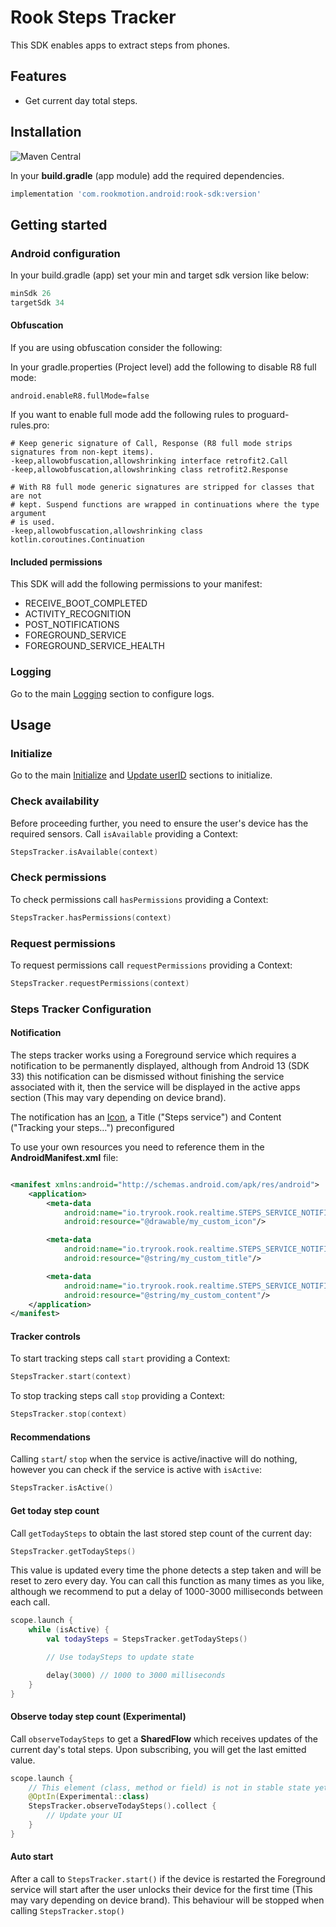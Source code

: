 # Rook Steps Tracker

This SDK enables apps to extract steps from phones.

## Features

* Get current day total steps.

## Installation

![Maven Central](https://img.shields.io/maven-central/v/com.rookmotion.android/rook-sdk?style=for-the-badge&logo=gradle&label=maven&color=7200F7)

In your **build.gradle** (app module) add the required dependencies.

```groovy
implementation 'com.rookmotion.android:rook-sdk:version'
```

## Getting started

### Android configuration

In your build.gradle (app) set your min and target sdk version like below:

```groovy
minSdk 26
targetSdk 34
```

#### Obfuscation

If you are using obfuscation consider the following:

In your gradle.properties (Project level) add the following to disable R8 full mode:

```properties
android.enableR8.fullMode=false
```

If you want to enable full mode add the following rules to proguard-rules.pro:

```text
# Keep generic signature of Call, Response (R8 full mode strips signatures from non-kept items).
-keep,allowobfuscation,allowshrinking interface retrofit2.Call
-keep,allowobfuscation,allowshrinking class retrofit2.Response

# With R8 full mode generic signatures are stripped for classes that are not
# kept. Suspend functions are wrapped in continuations where the type argument
# is used.
-keep,allowobfuscation,allowshrinking class kotlin.coroutines.Continuation
```

#### Included permissions

This SDK will add the following permissions to your manifest:

* RECEIVE_BOOT_COMPLETED
* ACTIVITY_RECOGNITION
* POST_NOTIFICATIONS
* FOREGROUND_SERVICE
* FOREGROUND_SERVICE_HEALTH

### Logging

Go to the main [Logging](README.md#logging) section to configure logs.

## Usage

### Initialize

Go to the main [Initialize](README.md#initialize) and [Update userID](README.md#update-userid) sections to initialize.

### Check availability

Before proceeding further, you need to ensure the user's device has the required sensors. Call `isAvailable` providing a
Context:

```kotlin
StepsTracker.isAvailable(context)
```

### Check permissions

To check permissions call `hasPermissions` providing a Context:

```kotlin
StepsTracker.hasPermissions(context)
```

### Request permissions

To request permissions call `requestPermissions` providing a Context:

```kotlin
StepsTracker.requestPermissions(context)
```

### Steps Tracker Configuration

#### Notification

The steps tracker works using a Foreground service which requires a notification to be permanently displayed, although
from Android 13 (SDK 33) this notification can be dismissed without finishing the service associated with it, then the
service will be displayed in the active apps section (This may vary depending on device brand).

The notification has
an [Icon](https://fonts.google.com/icons?selected=Material%20Symbols%20Rounded%3Adirections_walk%3AFILL%400%3Bwght%40400%3BGRAD%400%3Bopsz%4024),
a Title ("Steps service") and Content ("Tracking your steps…") preconfigured

To use your own resources you need to reference them in the **AndroidManifest.xml** file:

```xml

<manifest xmlns:android="http://schemas.android.com/apk/res/android">
    <application>
        <meta-data
            android:name="io.tryrook.rook.realtime.STEPS_SERVICE_NOTIFICATION_ICON"
            android:resource="@drawable/my_custom_icon"/>

        <meta-data
            android:name="io.tryrook.rook.realtime.STEPS_SERVICE_NOTIFICATION_TITLE"
            android:resource="@string/my_custom_title"/>

        <meta-data
            android:name="io.tryrook.rook.realtime.STEPS_SERVICE_NOTIFICATION_CONTENT"
            android:resource="@string/my_custom_content"/>
    </application>
</manifest>
```

#### Tracker controls

To start tracking steps call `start` providing a Context:

```kotlin
StepsTracker.start(context)
```

To stop tracking steps call `stop` providing a Context:

```kotlin
StepsTracker.stop(context)
```

#### Recommendations

Calling `start`/ `stop` when the service is active/inactive will do nothing, however you can check if the service is
active with `isActive`:

```kotlin
StepsTracker.isActive()
```

#### Get today step count

Call `getTodaySteps` to obtain the last stored step count of the current day:

```kotlin
StepsTracker.getTodaySteps()
```

This value is updated every time the phone detects a step taken and will be reset to zero every day. You can call this
function as many times as you like, although we recommend to put a delay of 1000-3000 milliseconds between each call.

```kotlin
scope.launch {
    while (isActive) {
        val todaySteps = StepsTracker.getTodaySteps()

        // Use todaySteps to update state

        delay(3000) // 1000 to 3000 milliseconds
    }
}
```

#### Observe today step count (Experimental)

Call `observeTodaySteps` to get a **SharedFlow** which receives updates of the current day's total steps. Upon
subscribing, you will get the last emitted value.

```kotlin
scope.launch {
    // This element (class, method or field) is not in stable state yet. It may be renamed, changed or even removed in a future version.
    @OptIn(Experimental::class) 
    StepsTracker.observeTodaySteps().collect {
        // Update your UI
    }
}
```

#### Auto start

After a call to `StepsTracker.start()` if the device is restarted the Foreground service will start after the user
unlocks their device for the first time (This may vary depending on device brand). This behaviour will be stopped when
calling `StepsTracker.stop()`
